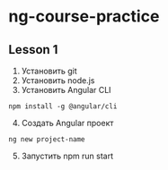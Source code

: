 # ng-course-practice

## Lesson 1

1. Установить git
2. Установить node.js
3. Установить Angular CLI

```
npm install -g @angular/cli
```

4. Создать Angular проект

```
ng new project-name
```

5. Запустить npm run start